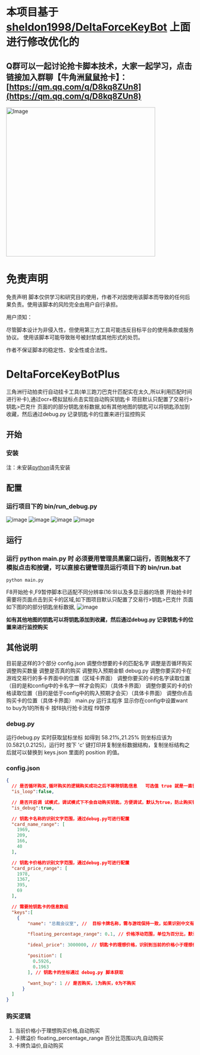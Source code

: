 # 本项目基于 [sheldon1998/DeltaForceKeyBot](https://github.com/sheldon1998/DeltaForceKeyBot) 上面进行修改优化的
## Q群可以一起讨论抢卡脚本技术，大家一起学习，点击链接加入群聊【牛角洲鼠鼠抢卡】：[https://qm.qq.com/q/D8kq8ZUn8](https://qm.qq.com/q/D8kq8ZUn8)
<img src="https://github.com/user-attachments/assets/c84ed4ce-c5f6-443d-9b71-fac868203168" alt="Image" height="400">

# 免责声明
免责声明
脚本仅供学习和研究目的使用，作者不对因使用该脚本而导致的任何后果负责。使用该脚本的风险完全由用户自行承担。

用户须知：

尽管脚本设计为非侵入性，但使用第三方工具可能违反目标平台的使用条款或服务协议。
使用该脚本可能导致账号被封禁或其他形式的处罚。

作者不保证脚本的稳定性、安全性或合法性。
# DeltaForceKeyBotPlus
三角洲行动拍卖行自动挂卡工具(单三跑刀巴克什匹配实在太久,所以利用匹配时间进行补卡),通过ocr+模拟鼠标点击实现自动购买钥匙卡
项目默认只配置了交易行>钥匙>巴克什 页面的的部分钥匙坐标数据,如有其他地图的钥匙可以将钥匙添加到收藏，然后通过debug.py 记录钥匙卡的位置来进行监控购买


## 开始
### 安装
注：未安装[python](https://wwjk.lanzoue.com/i22Gf2rxn75i)请先安装

## 配置
### 运行项目下的 bin/run_debug.py
![image](https://raw.githubusercontent.com/LiveAckerman/image_repository/refs/heads/main/DeltaForceKeyBotPlus/0.png)
![image](https://raw.githubusercontent.com/LiveAckerman/image_repository/refs/heads/main/DeltaForceKeyBotPlus/1.png)
![image](https://raw.githubusercontent.com/LiveAckerman/image_repository/refs/heads/main/DeltaForceKeyBotPlus/2.png)
![image](https://raw.githubusercontent.com/LiveAckerman/image_repository/refs/heads/main/DeltaForceKeyBotPlus/3.png)

## 运行
### 运行 python main.py 时 必须要用管理员黑窗口运行，否则触发不了模拟点击和按键，可以直接右键管理员运行项目下的 bin/run.bat
```
python main.py
```
F8开始抢卡,F9暂停脚本已适配不同分辨率(16:9)以及多显示器的场景
开始抢卡时需要将页面点击到买卡的区域,如下图项目默认只配置了交易行>钥匙>巴克什 页面如下图的的部分钥匙坐标数据,
![image](https://github.com/user-attachments/assets/b76727bc-d126-47a5-a3ed-964f9221d38c)

**如有其他地图的钥匙可以将钥匙添加到收藏，然后通过debug.py 记录钥匙卡的位置来进行监控购买**

## 其他说明
目前是这样的3个部分
config.json
调整你想要的卡的匹配名字
调整是否循环购买
调整购买数量
调整是否真的购买
调整购入预期金额
debug.py
调整你要买的卡在游戏交易行的多卡界面中的位置（区域卡界面）
调整你要买的卡的名字读取位置（目的是和config中的卡名字一样才会购买）（具体卡界面）
调整你要买的卡的价格读取位置（目的是低于config中的购入预期才会买）（具体卡界面）
调整你点击购买卡的位置（具体卡界面）
main.py
运行主程序
显示你在config中设置want to buy为1的所有卡
按f8执行抢卡流程  f9暂停


### debug.py
运行debug.py 实时获取鼠标坐标 如得到 58.21%,21.25% 则坐标应该为[0.5821,0.2125]，运行时 按下 'c' 键打印并复制坐标数据结构，复制坐标结构之后就可以替换到 keys.json 里面的 position 的值。

### config.json
```json
{
  // 是否循环购买,循环购买的逻辑购买成功之后不移除钥匙信息   可选值 true 就是一直循环抢，false 就是只抢一次
  "is_loop":false,

  // 是否开启调 试模式，调试模式下不会自动购买钥匙，方便调试，默认为true，防止购买错，false 就是会购买
  "is_debug":true,

  // 钥匙卡名称的识别文字范围，通过debug.py可进行配置
  "card_name_range": [
    1969,
    209,
    166,
    40
  ],

  // 钥匙卡价格的识别文字范围，通过debug.py可进行配置
  "card_price_range": [
    1978,
    1367,
    395,
    69
  ],

  // 需要抢钥匙卡的信息数组
  "keys":[
    {
        "name": "总裁会议室", //  目标卡牌名称，需与游戏保持一致，如果识别中文有问题，或者识别错了比如 总裁会议室 识别成了 总载会议室   之类的，可以在这里修改成数组，["总裁会议室", "总载会议室"]

        "floating_percentage_range": 0.1, // 价格浮动范围，单位为百分比，默认0.1，计算逻辑 floating_percentage_range + (ideal_price * floating_percentage_range) 比如是 价格是 3000000，那就是 3000000 + (3000000 * 0.1) = 3300000 ,那么购买的价格范围就是 3000000 - 3300000 之间都会购买

        "ideal_price": 3000000, // 钥匙卡的理想价格，识别到当前的价格小于理想价格时就会购买

        "position": [
          0.5926,
          0.1963
        ], // 钥匙卡的坐标通过 debug.py 脚本获取

        "want_buy": 1 // 是否购买，1为购买，0为不购买
      }
  ]
}
```

### 购买逻辑

1. 当前价格小于理想购买价格,自动购买
2. 卡牌溢价 floating_percentage_range 百分比范围以内,自动购买
3. 卡牌负溢价,自动购买
